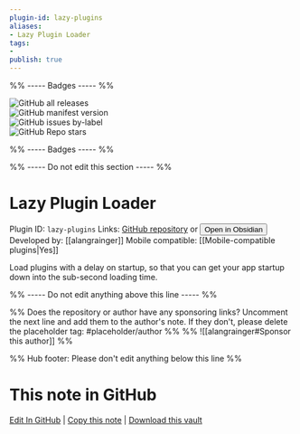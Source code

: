```yaml
---
plugin-id: lazy-plugins
aliases:
- Lazy Plugin Loader
tags: 
- 
publish: true
---
```


%% ----- Badges ----- %%

![GitHub all releases](https://img.shields.io/github/downloads/alangrainger/obsidian-lazy-plugins/total?color=573E7A&logo=github&style=for-the-badge)   
![GitHub manifest version](https://img.shields.io/github/manifest-json/v/alangrainger/obsidian-lazy-plugins?color=573E7A&logo=github&style=for-the-badge)   
![GitHub issues by-label](https://img.shields.io/github/issues/alangrainger/obsidian-lazy-plugins/help%20wanted?color=573E7A&logo=github&style=for-the-badge)   
![GitHub Repo stars](https://img.shields.io/github/stars/alangrainger/obsidian-lazy-plugins?color=573E7A&logo=github&style=for-the-badge)

%% ----- Badges ----- %%

%% ----- Do not edit this section ----- %%

# Lazy Plugin Loader

Plugin ID: `lazy-plugins`
Links: [GitHub repository](https://github.com/alangrainger/obsidian-lazy-plugins) or [<button id=HH>Open in Obsidian</button>](obsidian://show-plugin?id=lazy-plugins)
Developed by: [[alangrainger]]
Mobile compatible: [[Mobile-compatible plugins|Yes]]

Load plugins with a delay on startup, so that you can get your app startup down into the sub-second loading time.

%% ----- Do not edit anything above this line ----- %% 

%% Does the repository or author have any sponsoring links? Uncomment the next line and add them to the author's note. If they don't, please delete the placeholder tag: #placeholder/author %%
%% ![[alangrainger#Sponsor this author]] %%

%% Hub footer: Please don't edit anything below this line %%

# This note in GitHub

<span class="git-footer">[Edit In GitHub](https://github.dev/obsidian-community/obsidian-hub/blob/main/02%20-%20Community%20Expansions/02.05%20All%20Community%20Expansions/Plugins/lazy-plugins.md "git-hub-edit-note") | [Copy this note](https://raw.githubusercontent.com/obsidian-community/obsidian-hub/main/02%20-%20Community%20Expansions/02.05%20All%20Community%20Expansions/Plugins/lazy-plugins.md "git-hub-copy-note") | [Download this vault](https://github.com/obsidian-community/obsidian-hub/archive/refs/heads/main.zip "git-hub-download-vault") </span>

